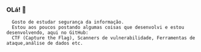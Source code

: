 ### OLá! 👋

<!--
### Hi there 👋
**RamonLean/RamonLean** is a ✨ _special_ ✨ repository because its `README.md` (this file) appears on your GitHub profile.

Here are some ideas to get you started:

- 🔭 I’m currently working on ...
- 🌱 I’m currently learning ...
- 👯 I’m looking to collaborate on ...
- 🤔 I’m looking for help with ...
- 💬 Ask me about ...
- 📫 How to reach me: ...
- 😄 Pronouns: ...
- ⚡ Fun fact: ...
-->

      Gosto de estudar segurança da informação.
      Estou aos poucos postando algumas coisas que desenvolvi e estou desenvolvendo, aqui no GitHub: 
      CTF (Capture the Flag), Scanners de vulnerabilidade, Ferramentas de ataque,análise de dados etc.
